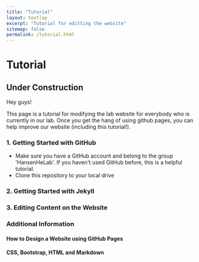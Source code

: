 ```yaml
---
title: "Tutorial"
layout: textlay
excerpt: "Tutorial for editting the website"
sitemap: false
permalink: /tutorial.html
---
```


# Tutorial

## Under Construction

Hey guys!

This page is a tutorial for modifying the lab website for everybody who is currently in our lab. Once you get the hang of using github pages, you can help improve our website (including this tutorial!).

### 1. Getting Started with GitHub
* Make sure you have a GitHub account and belong to the group 'HansenHeLab'. If you haven't used GitHub before, this is a helpful tutorial.
* Clone this repository to your local drive

### 2. Getting Started with Jekyll

### 3. Editing Content on the Website

### Additional Information

#### How to Design a Website using GitHub Pages

#### CSS, Bootstrap, HTML and Markdown
